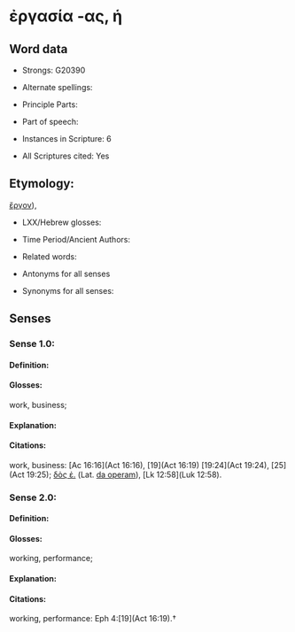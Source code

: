 # ἐργασία -ας, ἡ

<!-- Status: S2=NeedsEdits -->
<!-- Lexica used for edits:   -->

## Word data

* Strongs: G20390

* Alternate spellings:



* Principle Parts: 


* Part of speech: 


* Instances in Scripture: 6

* All Scriptures cited: Yes

## Etymology: 

[ἔργον]()), 

* LXX/Hebrew glosses: 


* Time Period/Ancient Authors: 


* Related words: 

* Antonyms for all senses

* Synonyms for all senses: 


## Senses 


### Sense  1.0: 

#### Definition: 

#### Glosses: 

work, business; 

#### Explanation: 


#### Citations: 

work, business: [Ac 16:16](Act 16:16), [19](Act 16:19) [19:24](Act 19:24), [25](Act 19:25); [δὸς ἐ.]() (Lat. [da operam]()), [Lk 12:58](Luk 12:58). 

### Sense  2.0: 

#### Definition: 

#### Glosses: 

working, performance; 

#### Explanation: 


#### Citations: 

working, performance: Eph 4:[19](Act 16:19).†
